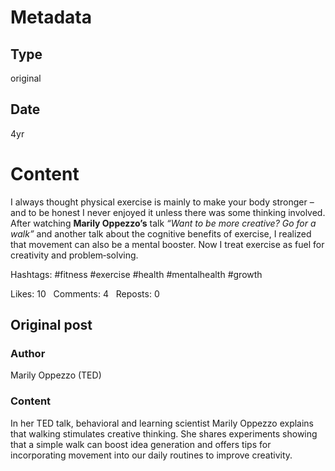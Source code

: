# Metadata

## Type

original

## Date

4yr

# Content

I always thought physical exercise is mainly to make your body stronger – and to be honest I never enjoyed it unless there was some thinking involved.  After watching **Marily Oppezzo’s** talk *“Want to be more creative? Go for a walk”* and another talk about the cognitive benefits of exercise, I realized that movement can also be a mental booster.  Now I treat exercise as fuel for creativity and problem‑solving.

Hashtags: #fitness #exercise #health #mentalhealth #growth

Likes: 10   Comments: 4   Reposts: 0

## Original post

### Author

Marily Oppezzo (TED)

### Content

In her TED talk, behavioral and learning scientist Marily Oppezzo explains that walking stimulates creative thinking.  She shares experiments showing that a simple walk can boost idea generation and offers tips for incorporating movement into our daily routines to improve creativity.
